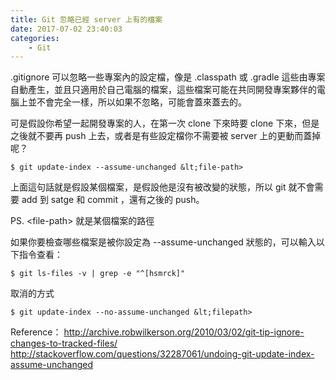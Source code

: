 ```yaml
---
title: Git 忽略已經 server 上有的檔案
date: 2017-07-02 23:40:03
categories:
    - Git
---
```


.gitignore 可以忽略一些專案內的設定檔，像是 .classpath 或 .gradle 這些由專案自動產生，並且只適用於自己電腦的檔案，這些檔案可能在共同開發專案夥伴的電腦上並不會完全一樣，所以如果不忽略，可能會蓋來蓋去的。

<!--more-->

可是假設你希望一起開發專案的人，在第一次 clone 下來時要 clone 下來，但是之後就不要再 push 上去，或者是有些設定檔你不需要被 server 上的更動而蓋掉呢？

```
$ git update-index --assume-unchanged &lt;file-path>
```

上面這句話就是假設某個檔案，是假設他是沒有被改變的狀態，所以 git 就不會需要 add 到 satge 和 commit ，還有之後的 push。

PS. &lt;file-path> 就是某個檔案的路徑

如果你要檢查哪些檔案是被你設定為 --assume-unchanged 狀態的，可以輸入以下指令查看：

```
$ git ls-files -v | grep -e "^[hsmrck]"
```

取消的方式

```
$ git update-index --no-assume-unchanged &lt;filepath>
```

Reference：
http://archive.robwilkerson.org/2010/03/02/git-tip-ignore-changes-to-tracked-files/
http://stackoverflow.com/questions/32287061/undoing-git-update-index-assume-unchanged

